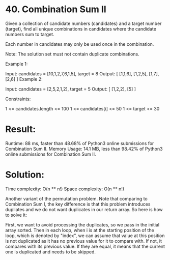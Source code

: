 # 40. Combination Sum II

Given a collection of candidate numbers (candidates) and a target number (target), find all unique combinations in candidates where the candidate numbers sum to target.

Each number in candidates may only be used once in the combination.

Note: The solution set must not contain duplicate combinations.

 

Example 1:

Input: candidates = [10,1,2,7,6,1,5], target = 8
Output: 
[
[1,1,6],
[1,2,5],
[1,7],
[2,6]
]
Example 2:

Input: candidates = [2,5,2,1,2], target = 5
Output: 
[
[1,2,2],
[5]
]
 

Constraints:

1 <= candidates.length <= 100
1 <= candidates[i] <= 50
1 <= target <= 30

# Result:

Runtime: 88 ms, faster than 48.68% of Python3 online submissions for Combination Sum II.
Memory Usage: 14.1 MB, less than 98.42% of Python3 online submissions for Combination Sum II.

# Solution:

Time complexity: O(n ** n!)
Space complexity: O(n ** n!)

Another variant of the permutation problem. Note that comparing to Combination Sum I, the key difference is that this problem introduces dupliates and we do not want duplicates in our return array. So here is how to solve it:

First, we want to avoid processing the duplicates, so we pass in the initial array sorted. Then in each loop, when i is at the starting position of the loop, which is denoted by "index", we can assume that value at this position is not duplicated as it has no previous value for it to compare with. If not, it compares with its previous value. If they are equal, it means that the current one is duplicated and needs to be skipped.

